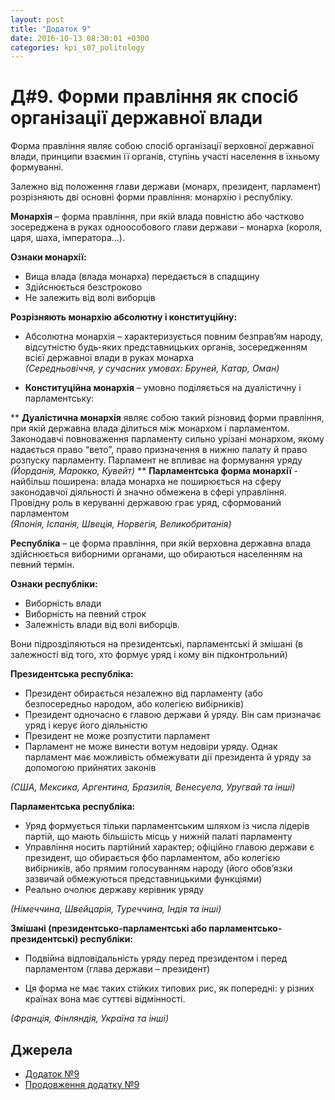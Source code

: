 ```yaml
---
layout: post
title: "Додаток 9"
date: 2016-10-13 08:30:01 +0300
categories: kpi_s07_politology
--- 
```


# Д#9. Форми правління як спосіб організації державної влади

Форма правління являє собою спосіб організації верховної державної влади, принципи взаємин її органів, ступінь участі населення в їхньому формуванні.

Залежно від положення глави держави (монарх, президент, парламент) розрізняють дві основні форми правління: монархію і республіку.

**Монархія** – форма правління, при якій влада повністю або частково зосереджена в руках одноособового глави держави – монарха (короля, царя, шаха, імператора…).

**Ознаки монархії:**

* Вища влада (влада монарха) передається в спадщину
* Здійснюється безстроково
* Не залежить від волі виборців

**Розрізняють монархію абсолютну і конституційну:**

* Абсолютна монархія – характеризується повним безправ’ям народу, відсутністю будь-яких представницьких органів, зосередженням всієї державної влади в руках монарха <br>*(Середньовіччя, у сучасних умовах: Бруней, Катар, Оман)*


* **Конституційна монархія** – умовно поділяється на дуалістичну і парламентську:

** **Дуалістична монархія** являє собою такий різновид форми правління, при якій державна влада ділиться між монархом і парламентом. Законодавчі повноваження парламенту сильно урізані монархом, якому надається право “вето”, право призначення в нижню палату й право розпуску парламенту. Парламент не впливає на формування уряду <br>*(Йорданія, Марокко, Кувейт)*
** **Парламентська форма монархії** - найбільш поширена: влада монарха не поширюється на сферу законодавчої діяльності й значно обмежена в сфері управління. Провідну роль в керуванні державою грає уряд, сформований парламентом <br>*(Японія, Іспанія, Швеція, Норвегія, Великобританія)*

**Республіка** – це форма правління, при якій верховна державна влада здійснюється виборними органами, що обираються населенням на певний термін.

**Ознаки республіки:**

* Виборність влади
* Виборність на певний строк
* Залежність влади від волі виборців.

Вони підрозділяються на президентські, парламентські й змішані (в залежності від того, хто формує уряд і кому він підконтрольний)

**Президентська республіка:**

* Президент обирається незалежно від парламенту (або безпосередньо народом, або колегією вибірників)
* Президент одночасно є главою держави й уряду. Він сам призначає уряд і керує його діяльністю
* Президент не може розпустити парламент
* Парламент не може винести вотум недовіри уряду. Однак парламент має можливість обмежувати дії президента й уряду за допомогою прийнятих законів

*(США, Мексика, Аргентина, Бразилія, Венесуела, Уругвай та інші)*

**Парламентська республіка:**

* Уряд формується тільки парламентським шляхом із числа лідерів партій, що мають більшість місць у нижній палаті парламенту
* Управління носить партійний характер; офіційно главою держави є президент, що обирається фбо парламентом, або колегією вибірників, або прямим голосуванням народу (його обов’язки зазвичай обмежуються представницькими функціями)
* Реально очолює державу керівник уряду

*(Німеччина, Швейцарія, Туреччина, Індія та інші)*

**Змішані (президентсько-парламентські або парламентсько-президентські) республіки:**

* Подвійна відповідальність уряду перед президентом і перед парламентом (глава держави – президент)

* Ця форма не має таких стійких типових рис, як попередні: у різних країнах вона має суттєві відмінності.

*(Франція, Фінляндія, Україна та інші)*



## Джерела

- [Додаток №9](https://pp.vk.me/c629522/v629522367/3c97e/ivJ_mMBd6oc.jpg)
- [Продовження додатку №9](https://pp.vk.me/c629522/v629522367/3c96a/KiWd3urMsPM.jpg)
